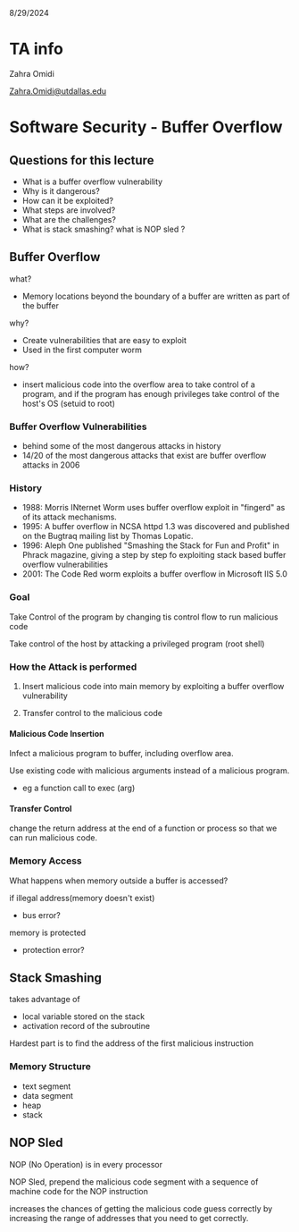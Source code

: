 8/29/2024

# TA info 
Zahra Omidi

Zahra.Omidi@utdallas.edu

# Software Security - Buffer Overflow

## Questions for this lecture
- What is a buffer overflow vulnerability
- Why is it dangerous? 
- How can it be exploited? 
- What steps are involved? 
- What are the challenges? 
- What is stack smashing? what is NOP sled ?

## Buffer Overflow 

what? 
- Memory locations beyond the boundary of a buffer are written as part of the buffer

why? 
- Create vulnerabilities that are easy to exploit 
- Used in the first computer worm

how? 
- insert malicious code into the overflow area to take control of a program, and if the program has enough privileges take control of the host's OS (setuid to root)

### Buffer Overflow Vulnerabilities
- behind some of the most dangerous attacks in history 
- 14/20 of the most dangerous attacks that exist are buffer overflow attacks in 2006

### History
- 1988: Morris INternet Worm uses buffer overflow exploit in "fingerd" as of its attack mechanisms.
- 1995: A buffer overflow in NCSA httpd 1.3 was discovered and published on the Bugtraq mailing list by Thomas Lopatic.
- 1996: Aleph One published "Smashing the Stack for Fun and Profit"  in Phrack magazine, giving a step by step fo exploiting stack based buffer overflow vulnerabilities
- 2001: The Code Red worm exploits a buffer overflow in Microsoft IIS 5.0
  
### Goal
Take Control of the program by changing tis control flow to run malicious code

Take control of the host by attacking a privileged program (root shell)

### How the Attack is performed

1. Insert malicious code into main memory by exploiting a buffer overflow vulnerability

2. Transfer control to the malicious code

#### Malicious Code Insertion 

Infect a malicious program to buffer, including overflow area. 

Use existing code with malicious arguments instead of a malicious program. 
- eg a function call to exec (arg)

#### Transfer Control 

change the return address at the end of a function or process so that we can run malicious code.

### Memory Access

What happens when memory outside a buffer is accessed? 

if illegal address(memory doesn't exist)
- bus error? 

memory is protected 
- protection error? 

## Stack Smashing

takes advantage of 
- local variable stored on the stack 
- activation record of the subroutine

Hardest part is to find the address of the first malicious instruction 

### Memory Structure 
- text segment
- data segment 
- heap 
- stack 


## NOP Sled 

NOP (No Operation) is in every processor 

NOP Sled, prepend the malicious code segment with a sequence of machine code for the NOP instruction

increases the chances of getting the malicious code guess correctly by increasing the range of addresses that you need to get correctly. 



